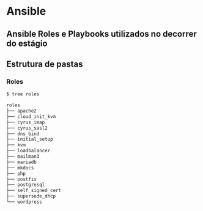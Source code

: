 # Ansible

## Ansible Roles e Playbooks utilizados no decorrer do estágio


## Estrutura de pastas

### Roles


```bash
$ tree roles

roles
├── apache2
├── cloud_init_kvm
├── cyrus_imap
├── cyrus_sasl2
├── dns_bind
├── initial_setup
├── kvm
├── loadbalancer
├── mailman3
├── mariadb
├── mkdocs
├── php
├── postfix
├── postgresql
├── self_signed_cert
├── supersede_dhcp
└── wordpress
```
